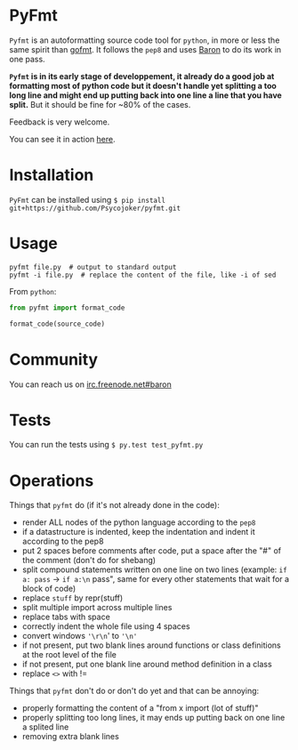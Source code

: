 PyFmt
======

`Pyfmt` is an autoformatting source code tool for `python`, in more or less the
same spirit than [gofmt](http://golang.org/cmd/gofmt/). It follows the `pep8` and
uses [Baron](https://github.com/Psycojoker/baron) to do its work in one pass.

**`Pyfmt` is in its early stage of developpement, it already do a good job at
formatting most of python code but it doesn't handle yet splitting a too long
line and might end up putting back into one line a line that you have split.**
But it should be fine for ~80% of the cases.

Feedback is very welcome.

You can see it in action [here](https://github.com/Psycojoker/pyfmt/commit/145a186b00f842d62be71959f698f84b033310ff).

Installation
============
`PyFmt` can be installed using `$ pip install git+https://github.com/Psycojoker/pyfmt.git`

Usage
=====

    pyfmt file.py  # output to standard output
    pyfmt -i file.py  # replace the content of the file, like -i of sed

From `python`:

```python
from pyfmt import format_code

format_code(source_code)
```

Community
=========

You can reach us on [irc.freenode.net#baron](https://webchat.freenode.net/?channels=%23baron)

Tests
=====
You can run the tests using `$ py.test test_pyfmt.py`

Operations
==========

Things that `pyfmt` do (if it's not already done in the code):

* render ALL nodes of the python language according to the `pep8`
* if a datastructure is indented, keep the indentation and indent it according to the pep8
* put 2 spaces before comments after code, put a space after the "#" of the comment (don't do for shebang)
* split compound statements written on one line on two lines (example: `if a: pass` -> `if a:\n`    pass", same for every other statements that wait for a block of code)
* replace `stuff` by repr(stuff)
* split multiple import across multiple lines
* replace tabs with space
* correctly indent the whole file using 4 spaces
* convert windows `'\r\n`' to `'\n'`
* if not present, put two blank lines around functions or class definitions at the root level of the file
* if not present, put one blank line around method definition in a class
* replace <code><></code> with !=

Things that `pyfmt` don't do or don't do yet and that can be annoying:

* properly formatting the content of a "from x import (lot of stuff)"
* properly splitting too long lines, it may ends up putting back on one line a splited line
* removing extra blank lines
